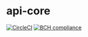 # api-core

[![CircleCI](https://circleci.com/gh/project-manga/api-core.svg?style=svg)](https://circleci.com/gh/project-manga/api-core)
[![BCH compliance](https://bettercodehub.com/edge/badge/project-manga/api-core?branch=master)](https://bettercodehub.com/)
